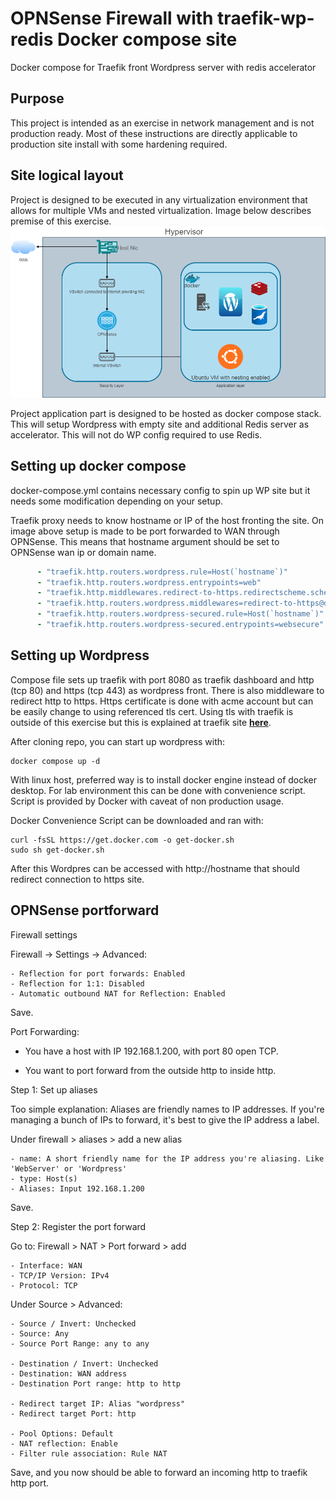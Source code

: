 # OPNSense Firewall with traefik-wp-redis Docker compose site
Docker compose for Traefik front Wordpress server with redis accelerator

## Purpose
This project is intended as an exercise in network management and is not production ready. Most of these instructions are directly applicable to production site install with some hardening required.
## Site logical layout

Project is designed to be executed in any virtualization environment that allows for multiple VMs and nested virtualization. 
Image below describes premise of this exercise. 
![project server layout](/assets/images/fw-traefik-wp-redis.png "fw-traefik-wp-redis")

Project application part is designed to be hosted as docker compose stack. This will setup Wordpress with empty site and additional Redis server as accelerator. This will not do WP config required to use Redis. 

## Setting up docker compose

docker-compose.yml contains necessary config to spin up WP site but it needs some modification depending on your setup. 

Traefik proxy needs to know hostname or IP of the host fronting the site. On image above setup is made to be port forwarded to WAN through OPNSense. This means that hostname argument should be set to OPNSense wan ip or domain name. 
```yaml
      - "traefik.http.routers.wordpress.rule=Host(`hostname`)"
      - "traefik.http.routers.wordpress.entrypoints=web"
      - "traefik.http.middlewares.redirect-to-https.redirectscheme.scheme=https"
      - "traefik.http.routers.wordpress.middlewares=redirect-to-https@docker"
      - "traefik.http.routers.wordpress-secured.rule=Host(`hostname`)"
      - "traefik.http.routers.wordpress-secured.entrypoints=websecure"

```

## Setting up Wordpress

Compose file sets up traefik with port 8080 as traefik dashboard and http (tcp 80) and https (tcp 443) as wordpress front. There is also middleware to redirect http to https. Https certificate is done with acme account but can be easily change to using referenced tls cert. Using tls with traefik is outside of this exercise but this is explained at traefik site **[here](https://doc.traefik.io/traefik/https/overview/)**.

After cloning repo, you can start up wordpress with:
```
docker compose up -d
```
With linux host, preferred way is to install docker engine instead of docker desktop. For lab environment this can be done with convenience script. Script is provided by Docker with caveat of non production usage. 

Docker Convenience Script can be downloaded and ran with:
```
curl -fsSL https://get.docker.com -o get-docker.sh
sudo sh get-docker.sh
```
After this Wordpres can be accessed with http://hostname that should redirect connection to https site. 

## OPNSense portforward 

Firewall settings

Firewall -> Settings -> Advanced:

```
- Reflection for port forwards: Enabled
- Reflection for 1:1: Disabled
- Automatic outbound NAT for Reflection: Enabled
```
Save.

Port Forwarding:

- You have a host with IP 192.168.1.200, with port 80 open TCP.

- You want to port forward from the outside http to inside http.

Step 1: Set up aliases

Too simple explanation: Aliases are friendly names to IP addresses. If you're managing a bunch of IPs to forward, it's best to give the IP address a label.

Under firewall > aliases > add a new alias

```
- name: A short friendly name for the IP address you're aliasing. Like 'WebServer' or 'Wordpress'
- type: Host(s)
- Aliases: Input 192.168.1.200
```
Save.

Step 2: Register the port forward

Go to:
Firewall > NAT > Port forward > add

```
- Interface: WAN
- TCP/IP Version: IPv4
- Protocol: TCP
```
Under Source > Advanced:
```
- Source / Invert: Unchecked
- Source: Any
- Source Port Range: any to any

- Destination / Invert: Unchecked
- Destination: WAN address
- Destination Port range: http to http

- Redirect target IP: Alias "wordpress"
- Redirect target Port: http

- Pool Options: Default
- NAT reflection: Enable
- Filter rule association: Rule NAT
```
Save, and you now should be able to forward an incoming http to traefik http port.